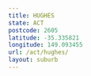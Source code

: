 ```yaml
---
title: HUGHES
state: ACT
postcode: 2605
latitude: -35.335821
longitude: 149.093455
url: /act/hughes/
layout: suburb
---
```

